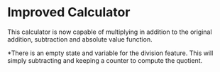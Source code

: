 # Improved Calculator

This calculator is now capable of multiplying in addition to the original addition, subtraction and absolute value function.

*There is an empty state and variable for the division feature. This will simply subtracting and keeping a counter to compute the quotient.
